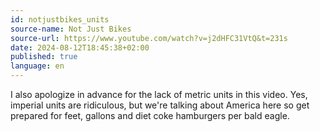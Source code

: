 ```yaml
---
id: notjustbikes_units
source-name: Not Just Bikes
source-url: https://www.youtube.com/watch?v=j2dHFC31VtQ&t=231s
date: 2024-08-12T18:45:38+02:00
published: true
language: en
---
```


I also apologize in advance for the lack of metric units in this video. Yes, imperial units are ridiculous, but we're talking about America here so get prepared for feet, gallons and diet coke hamburgers per bald eagle.
